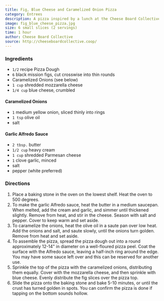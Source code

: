 ```yaml
---
title: Fig, Blue Cheese and Caramelized Onion Pizza
category: Entrees
description: A pizza inspired by a lunch at the Cheese Board Collective in Berkeley. The figs and blue cheese make a lovely combination.
image: fig_blue_cheese_pizza.jpg
size: 6 small slices (2 servings)
time: 1 hour
author: Cheese Board Collective
source: http://cheeseboardcollective.coop/
---
```


### Ingredients

* `1/2` recipe Pizza Dough
* `6` black mission figs, cut crosswise into thin rounds
* Caramelized Onions (see below)
* `1 cup` shredded mozzarella cheese
* `1/4 cup` blue cheese, crumbled

#### Caramelized Onions

* `1` medium yellow onion, sliced thinly into rings
* `1 tsp` olive oil
* salt

#### Garlic Alfredo Sauce

* `2 tbsp.` butter
* `1/2 cup` heavy cream
* `1 cup` shredded Parmesan cheese
* `1` clove garlic, minced
* salt
* pepper (white preferred)

### Directions

1. Place a baking stone in the oven on the lowest shelf. Heat the oven to 500 degrees.
2. To make the garlic Alfredo sauce, heat the butter in a medium saucepan. When melted, add the cream and garlic, and simmer until thickened slightly. Remove from heat, and stir in the cheese. Season with salt and pepper. Cover to keep warm and set aside.
3. To caramelize the onions, heat the olive oil in a saute pan over low heat. Add the onions and salt, and saute slowly, until the onions turn golden. Remove from heat and set aside.
4. To assemble the pizza, spread the pizza dough out into a round approximately 12-14" in diameter on a well-floured pizza peel. Coat the surface with the Alfredo sauce, leaving a half-inch ring around the edge. You may have some sauce left over and this can be reserved for another use.
5. Sprinkle the top of the pizza with the caramelized onions, distributing them equally. Cover with the mozzarella cheese, and then sprinkle with blue cheese. Evenly distribute the fig slices over the pizza top.
6. Slide the pizza onto the baking stone and bake 5-10 minutes, or until the crust has turned golden in spots. You can confirm the pizza is done if tapping on the bottom sounds hollow.